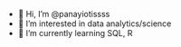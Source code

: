 - 👋 Hi, I’m @panayiotissss
- 👀 I’m interested in data analytics/science
- 🌱 I’m currently learning SQL, R 


<!---
panayiotissss/panayiotissss is a ✨ special ✨ repository because its `README.md` (this file) appears on your GitHub profile.
You can click the Preview link to take a look at your changes.
--->
